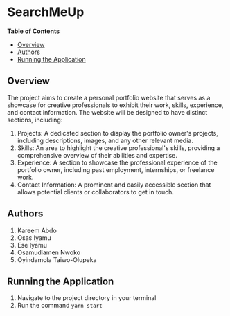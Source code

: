 # SearchMeUp

<!-- TOC -->
**Table of Contents**
* [Overview](#overview)
* [Authors](#authors)
* [Running the Application](#running-the-application)
<!-- TOC -->

## Overview
The project aims to create a personal portfolio website that serves as a showcase for creative professionals to exhibit their work, skills, experience, and contact information. The website will be designed to have distinct sections, including:
1. Projects: A dedicated section to display the portfolio owner's projects, including descriptions, images, and any other relevant media.
2. Skills: An area to highlight the creative professional's skills, providing a comprehensive overview of their abilities and expertise.
3. Experience: A section to showcase the professional experience of the portfolio owner, including past employment, internships, or freelance work.
4. Contact Information: A prominent and easily accessible section that allows potential clients or collaborators to get in touch.

## Authors
1. Kareem Abdo
2. Osas Iyamu
3. Ese Iyamu
4. Osamudiamen Nwoko
5. Oyindamola Taiwo-Olupeka

## Running the Application
1. Navigate to the project directory in your terminal
2. Run the command `yarn start`
